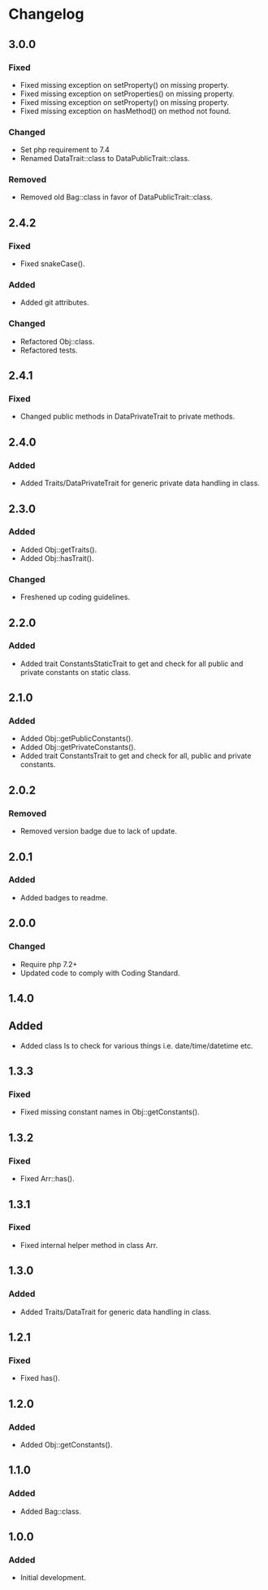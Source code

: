 # Changelog

## 3.0.0

### Fixed
- Fixed missing exception on setProperty() on missing property.
- Fixed missing exception on setProperties() on missing property.
- Fixed missing exception on setProperty() on missing property.
- Fixed missing exception on hasMethod() on method not found.

### Changed
- Set php requirement to 7.4
- Renamed DataTrait::class to DataPublicTrait::class.

### Removed
- Removed old Bag::class in favor of DataPublicTrait::class.

## 2.4.2

### Fixed
- Fixed snakeCase().

### Added
- Added git attributes.

### Changed
- Refactored Obj::class.
- Refactored tests.

## 2.4.1

### Fixed
- Changed public methods in DataPrivateTrait to private methods.

## 2.4.0

### Added
- Added Traits/DataPrivateTrait for generic private data handling in class.

## 2.3.0

### Added
- Added Obj::getTraits().
- Added Obj::hasTrait().

### Changed
- Freshened up coding guidelines.

## 2.2.0

### Added
- Added trait ConstantsStaticTrait to get and check for all public and private constants on static class.

## 2.1.0

### Added
- Added Obj::getPublicConstants().
- Added Obj::getPrivateConstants().
- Added trait ConstantsTrait to get and check for all, public and private constants.

## 2.0.2

### Removed
- Removed version badge due to lack of update.

## 2.0.1

### Added
- Added badges to readme.

## 2.0.0

### Changed
- Require php 7.2+
- Updated code to comply with Coding Standard.

## 1.4.0

## Added
- Added class Is to check for various things i.e. date/time/datetime etc.

## 1.3.3

### Fixed
- Fixed missing constant names in Obj::getConstants().

## 1.3.2

### Fixed
- Fixed Arr::has().

## 1.3.1

### Fixed
- Fixed internal helper method in class Arr.

## 1.3.0

### Added
- Added Traits/DataTrait for generic data handling in class.

## 1.2.1

### Fixed
- Fixed has().

## 1.2.0

### Added
- Added Obj::getConstants().


## 1.1.0

### Added
- Added Bag::class.


## 1.0.0

### Added
- Initial development.
